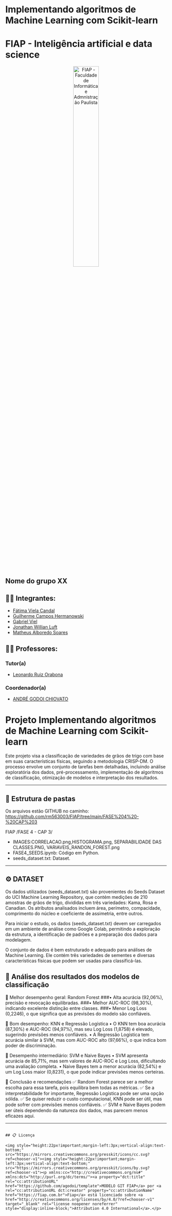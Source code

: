 # Implementando algoritmos de Machine Learning com Scikit-learn

# FIAP - Inteligência artificial e data science

<p align="center">
<a href= "https://www.fiap.com.br/"><img src="assets/logo-fiap.png" alt="FIAP - Faculdade de Informática e Admnistração Paulista" border="0" width=40% height=40%></a>
</p>

## Nome do grupo XX

## 👨‍🎓 Integrantes: 
- <a href="https://www.linkedin.com/company/inova-fusca">Fátima Viela Candal </a>
- <a href="https://www.linkedin.com/company/inova-fusca">Guilherme Campos Hermanowski </a>
- <a href="https://www.linkedin.com/company/inova-fusca">Gabriel Viel </a>
- <a href="https://www.linkedin.com/company/inova-fusca">Jonathan Willian Luft </a>
- <a href="https://www.linkedin.com/company/inova-fusca">Matheus Alboredo Soares</a> 


## 👩‍🏫 Professores:
### Tutor(a) 
- <a href="https://www.linkedin.com/company/inova-fusca">Leonardo Ruiz Orabona</a>
### Coordenador(a)
- <a href="https://www.linkedin.com/company/inova-fusca">ANDRÉ GODOI CHIOVATO</a>


# Projeto Implementando algoritmos de Machine Learning com Scikit-learn

Este projeto visa a classificação de variedades de grãos de trigo com base em suas características físicas, seguindo a metodologia CRISP-DM. O processo envolve um conjunto de tarefas bem detalhadas, incluindo análise exploratória dos dados, pré-processamento, implementação de algoritmos de classificação, otimização de modelos e interpretação dos resultados.

---

## 📁 Estrutura de pastas

Os arquivos estão GITHUB no caminho: https://github.com/rm563003/FIAP/tree/main/FASE%204%20-%20CAP%203

FIAP /FASE 4 - CAP 3/

- IMAGES:CORRELACAO.png,HISTOGRAMA.png, SEPARABILIDADE DAS CLASSES.PNG, VARIAVEIS_RANDON_FOREST.png  
- FASE4_SEEDS.ipynb: Código em Python.  
- seeds_dataset.txt: Dataset.

---

## ⚙️ DATASET

Os dados utilizados (seeds_dataset.txt) são provenientes do Seeds Dataset do UCI Machine Learning Repository, que contém medições de 210 amostras de grãos de trigo, divididas em três variedades: Kama, Rosa e Canadian. Os atributos analisados incluem área, perímetro, compacidade, comprimento do núcleo e coeficiente de assimetria, entre outros.

Para iniciar o estudo, os dados (seeds_dataset.txt) devem ser carregados em um ambiente de análise como Google Colab, permitindo a exploração da estrutura, a identificação de padrões e a preparação dos dados para modelagem.

O conjunto de dados é bem estruturado e adequado para análises de Machine Learning. Ele contém três variedades de sementes e diversas características físicas que podem ser usadas para classificá-las. 

## 🧠 Análise dos resultados dos modelos de classificação 

🔹 Melhor desempenho geral: Random Forest
###•	Alta acurácia (92,06%), precisão e revocação equilibradas.
###•	Melhor AUC-ROC (98,30%), indicando excelente distinção entre classes.
###•	Menor Log Loss (0,2246), o que significa que as previsões do modelo são confiáveis.

🔹 Bom desempenho: KNN e Regressão Logística
•	O KNN tem boa acurácia (87,30%) e AUC-ROC (94,97%), mas seu Log Loss (1,8758) é elevado, sugerindo previsões menos confiáveis.
•	A Regressão Logística tem acurácia similar à SVM, mas com AUC-ROC alto (97,66%), o que indica bom poder de discriminação.

🔹 Desempenho intermediário: SVM e Naive Bayes
•	SVM apresenta acurácia de 85,71%, mas sem valores de AUC-ROC e Log Loss, dificultando uma avaliação completa.
•	Naive Bayes tem a menor acurácia (82,54%) e um Log Loss maior (0,8231), o que pode indicar previsões menos certeiras.

🔹 Conclusão e recomendações
✅ Random Forest parece ser a melhor escolha para essa tarefa, pois equilibra bem todas as métricas.
✅ Se a interpretabilidade for importante, Regressão Logística pode ser uma opção sólida.
✅ Se quiser reduzir o custo computacional, KNN pode ser útil, mas pode sofrer com previsões menos confiáveis.
✅ SVM e Naive Bayes podem ser úteis dependendo da natureza dos dados, mas parecem menos eficazes aqui.

---
```

## 📋 Licença

<img style="height:22px!important;margin-left:3px;vertical-align:text-bottom;" src="https://mirrors.creativecommons.org/presskit/icons/cc.svg?ref=chooser-v1"><img style="height:22px!important;margin-left:3px;vertical-align:text-bottom;" src="https://mirrors.creativecommons.org/presskit/icons/by.svg?ref=chooser-v1"><p xmlns:cc="http://creativecommons.org/ns#" xmlns:dct="http://purl.org/dc/terms/"><a property="dct:title" rel="cc:attributionURL" href="https://github.com/agodoi/template">MODELO GIT FIAP</a> por <a rel="cc:attributionURL dct:creator" property="cc:attributionName" href="https://fiap.com.br">Fiap</a> está licenciado sobre <a href="http://creativecommons.org/licenses/by/4.0/?ref=chooser-v1" target="_blank" rel="license noopener noreferrer" style="display:inline-block;">Attribution 4.0 International</a>.</p>
